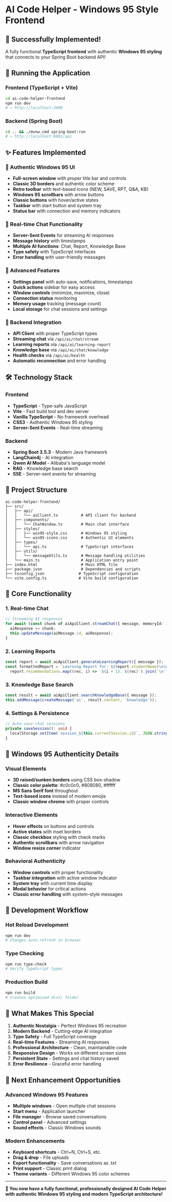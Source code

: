 # AI Code Helper - Windows 95 Style Frontend

## 🎉 **Successfully Implemented!**

A fully functional **TypeScript frontend** with authentic **Windows 95 styling** that connects to your Spring Boot backend API!

## 🚀 **Running the Application**

### Frontend (TypeScript + Vite)
```bash
cd ai-code-helper-frontend
npm run dev
# → http://localhost:3000
```

### Backend (Spring Boot)
```bash
cd .. && ./mvnw.cmd spring-boot:run
# → http://localhost:8081/api
```

## ✨ **Features Implemented**

### **🎨 Authentic Windows 95 UI**
- **Full-screen window** with proper title bar and controls
- **Classic 3D borders** and authentic color scheme
- **Retro toolbar** with text-based icons (NEW, SAVE, RPT, Q&A, KB)
- **Windows 95 scrollbars** with arrow buttons
- **Classic buttons** with hover/active states
- **Taskbar** with start button and system tray
- **Status bar** with connection and memory indicators

### **💬 Real-time Chat Functionality**
- **Server-Sent Events** for streaming AI responses
- **Message history** with timestamps
- **Multiple AI functions**: Chat, Report, Knowledge Base
- **Type safety** with TypeScript interfaces
- **Error handling** with user-friendly messages

### **🔧 Advanced Features**
- **Settings panel** with auto-save, notifications, timestamps
- **Quick actions** sidebar for easy access
- **Window controls** (minimize, maximize, close)
- **Connection status** monitoring
- **Memory usage** tracking (message count)
- **Local storage** for chat sessions and settings

### **📡 Backend Integration**
- **API Client** with proper TypeScript types
- **Streaming chat** via `/api/ai/chat/stream`
- **Learning reports** via `/api/ai/learning-report`
- **Knowledge base** via `/api/ai/chat/knowledge`
- **Health checks** via `/api/ai/health`
- **Automatic reconnection** and error handling

## 🛠️ **Technology Stack**

### **Frontend**
- **TypeScript** - Type-safe JavaScript
- **Vite** - Fast build tool and dev server
- **Vanilla TypeScript** - No framework overhead
- **CSS3** - Authentic Windows 95 styling
- **Server-Sent Events** - Real-time streaming

### **Backend**
- **Spring Boot 3.5.3** - Modern Java framework
- **LangChain4j** - AI integration
- **Qwen AI Model** - Alibaba's language model
- **RAG** - Knowledge base search
- **SSE** - Server-sent events for streaming

## 📁 **Project Structure**

```
ai-code-helper-frontend/
├── src/
│   ├── api/
│   │   └── aiClient.ts          # API client for backend
│   ├── components/
│   │   └── ChatWindow.ts        # Main chat interface
│   ├── styles/
│   │   ├── win95-style.css      # Windows 95 styling
│   │   └── win95-icons.css      # Authentic UI elements
│   ├── types/
│   │   └── api.ts               # TypeScript interfaces
│   ├── utils/
│   │   └── messageUtils.ts      # Message handling utilities
│   └── main.ts                  # Application entry point
├── index.html                   # Main HTML file
├── package.json                 # Dependencies and scripts
├── tsconfig.json               # TypeScript configuration
└── vite.config.ts              # Vite build configuration
```

## 🎯 **Core Functionality**

### **1. Real-time Chat**
```typescript
// Streaming AI responses
for await (const chunk of aiApiClient.streamChat({ message, memoryId: 1 })) {
  aiResponse += chunk;
  this.updateMessage(aiMessage.id, aiResponse);
}
```

### **2. Learning Reports**
```typescript
const report = await aiApiClient.generateLearningReport({ message });
const formattedReport = `Learning Report for: ${report.studentName}\n\n` +
  report.recommendations.map((rec, i) => `${i + 1}. ${rec}`).join('\n');
```

### **3. Knowledge Base Search**
```typescript
const result = await aiApiClient.searchKnowledgeBase({ message });
this.addMessage(createMessage('ai', result.content, 'knowledge'));
```

### **4. Settings & Persistence**
```typescript
// Auto-save chat sessions
private saveSession(): void {
  localStorage.setItem(`session_${this.currentSession.id}`, JSON.stringify(this.currentSession));
}
```

## 🎨 **Windows 95 Authenticity Details**

### **Visual Elements**
- **3D raised/sunken borders** using CSS box-shadow
- **Classic color palette**: #c0c0c0, #808080, #ffffff
- **MS Sans Serif font** throughout
- **Text-based icons** instead of modern emojis
- **Classic window chrome** with proper controls

### **Interactive Elements**
- **Hover effects** on buttons and controls
- **Active states** with inset borders
- **Classic checkbox** styling with check marks
- **Authentic scrollbars** with arrow navigation
- **Window resize corner** indicator

### **Behavioral Authenticity**
- **Window controls** with proper functionality
- **Taskbar integration** with active window indicator
- **System tray** with current time display
- **Modal behavior** for critical actions
- **Classic error handling** with system-style messages

## 🔄 **Development Workflow**

### **Hot Reload Development**
```bash
npm run dev
# Changes auto-refresh in browser
```

### **Type Checking**
```bash
npm run type-check
# Verify TypeScript types
```

### **Production Build**
```bash
npm run build
# Creates optimized dist/ folder
```

## 🌟 **What Makes This Special**

1. **Authentic Nostalgia** - Perfect Windows 95 recreation
2. **Modern Backend** - Cutting-edge AI integration
3. **Type Safety** - Full TypeScript coverage
4. **Real-time Features** - Streaming AI responses
5. **Professional Architecture** - Clean, maintainable code
6. **Responsive Design** - Works on different screen sizes
7. **Persistent State** - Settings and chat history saved
8. **Error Resilience** - Graceful error handling

## 🎯 **Next Enhancement Opportunities**

### **Advanced Windows 95 Features**
- **Multiple windows** - Open multiple chat sessions
- **Start menu** - Application launcher
- **File manager** - Browse saved conversations
- **Control panel** - Advanced settings
- **Sound effects** - Classic Windows sounds

### **Modern Enhancements**
- **Keyboard shortcuts** - Ctrl+N, Ctrl+S, etc.
- **Drag & drop** - File uploads
- **Export functionality** - Save conversations as .txt
- **Print support** - Classic print dialog
- **Theme variants** - Different Windows 95 color schemes

---

**🎉 You now have a fully functional, professionally designed AI Code Helper with authentic Windows 95 styling and modern TypeScript architecture!**
